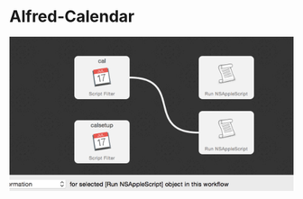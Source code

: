 # Alfred-Calendar

![preview](https://raw.githubusercontent.com/swmoon203/Alfred-Calendar/master/alfred-cal.gif)
